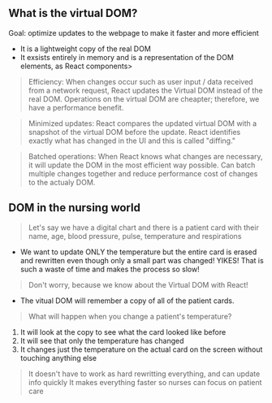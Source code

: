 ## What is the virtual DOM?

Goal: optimize updates to the webpage to make it faster and more efficient
- It is a lightweight copy of the real DOM
- It exsists entirely in memory and is a representation of the DOM elements, as React components> 

> Efficiency: When changes occur such as user input / data received from a network request, React updates the Virtual DOM instead of the real DOM. Operations on the virtual DOM are cheapter; therefore, we have a performance benefit. 

> Minimized updates: React compares the updated virtual DOM with a snapshot of the virtual DOM before the update. React identifies exactly what has changed in the UI and this is called "diffing."

> Batched operations: When React knows what changes are necessary, it will update the DOM in the most efficient way possible. Can batch multiple changes together and reduce performance cost of changes to the actualy DOM. 

## DOM in the nursing world 

> Let's say we have a digital chart and there is a patient card with their name, age, blood pressure, pulse, temperature and respirations
- We want to update ONLY the temperature but the entire card is erased and rewritten even though only a small part was changed! YIKES! That is such a waste of time and makes the process so slow! 

> Don't worry, because we know about the Virtual DOM with React!
- The vitual DOM will remember a copy of all of the patient cards. 

> What will happen when you change a patient's temperature? 
1. It will look at the copy to see what the card looked like before
2. It will see that only the temperature has changed
3. It changes just the temperature on the actual card on the screen without touching anything else

> It doesn't have to work as hard rewritting everything, and can update info quickly
> It  makes everything faster so nurses can focus on patient care
